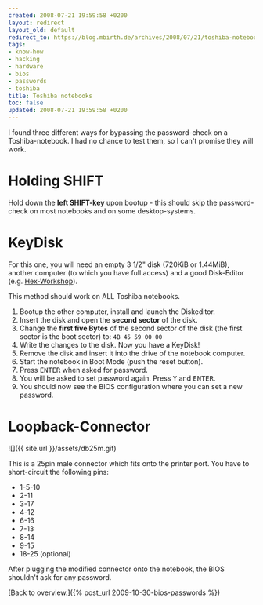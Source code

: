 ```yaml
---
created: 2008-07-21 19:59:58 +0200
layout: redirect
layout_old: default
redirect_to: https://blog.mbirth.de/archives/2008/07/21/toshiba-notebooks.html
tags:
- know-how
- hacking
- hardware
- bios
- passwords
- toshiba
title: Toshiba notebooks
toc: false
updated: 2008-07-21 19:59:58 +0200
---
```


I found three different ways for bypassing the password-check on a Toshiba-notebook. I had no chance to test them, so I
can't promise they will work.


Holding SHIFT
=============

Hold down the **left SHIFT-key** upon bootup - this should skip the password-check on most notebooks and on some
desktop-systems.


KeyDisk
=======

For this one, you will need an empty 3 1/2" disk (720KiB or 1.44MiB), another computer (to which you have full access)
and a good Disk-Editor (e.g. [Hex-Workshop](http://www.bpsoft.com/)).

This method should work on ALL Toshiba notebooks.

1. Bootup the other computer, install and launch the Diskeditor.
1. Insert the disk and open the **second sector** of the disk.
1. Change the **first five Bytes** of the second sector of the disk (the first sector is the boot sector) to: `4B 45 59 00 00`
1. Write the changes to the disk. Now you have a KeyDisk!
1. Remove the disk and insert it into the drive of the notebook computer.
1. Start the notebook in Boot Mode (push the reset button).
1. Press <kbd>ENTER</kbd> when asked for password.
1. You will be asked to set password again. Press <kbd>Y</kbd> and <kbd>ENTER</kbd>.
1. You should now see the BIOS configuration where you can set a new password.


Loopback-Connector
==================

![]({{ site.url }}/assets/db25m.gif)

This is a 25pin male connector which fits onto the printer port. You have to short-circuit the following pins:

* 1-5-10
* 2-11
* 3-17
* 4-12
* 6-16
* 7-13
* 8-14
* 9-15
* 18-25 (optional)

After plugging the modified connector onto the notebook, the BIOS shouldn't ask for any password.


[Back to overview.]({% post_url 2009-10-30-bios-passwords %})